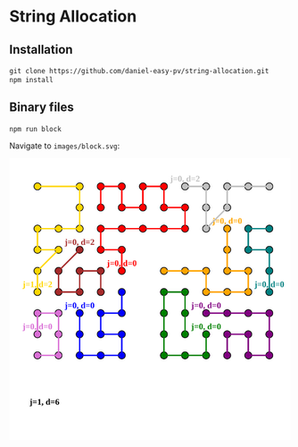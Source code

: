 # String Allocation
## Installation
```
git clone https://github.com/daniel-easy-pv/string-allocation.git
npm install
```
## Binary files
```
npm run block
```
Navigate to `images/block.svg`:

![Block svg](./images/block.svg)